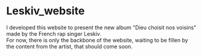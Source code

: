 # Leskiv_website
I developed this website to present the new album "Dieu choisit nos voisins" made by the French rap singer Leskiv.   
For now, there is only the backbone of the website, waiting to be fillen by the content from the artist, that should come soon. 
